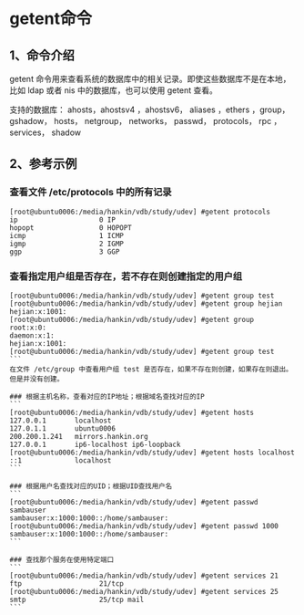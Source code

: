 # getent命令

## 1、命令介绍
getent 命令用来查看系统的数据库中的相关记录。即使这些数据库不是在本地，比如 ldap 或者 nis 中的数据库，也可以使用 getent 查看。

支持的数据库：
ahosts，ahostsv4 ，ahostsv6， aliases ，ethers ，group， gshadow， hosts， netgroup， networks， passwd， protocols， rpc ，services， shadow

## 2、参考示例
### 查看文件 /etc/protocols 中的所有记录
```
[root@ubuntu0006:/media/hankin/vdb/study/udev] #getent protocols
ip                    0 IP
hopopt                0 HOPOPT
icmp                  1 ICMP
igmp                  2 IGMP
ggp                   3 GGP
```

### 查看指定用户组是否存在，若不存在则创建指定的用户组
````
[root@ubuntu0006:/media/hankin/vdb/study/udev] #getent group test
[root@ubuntu0006:/media/hankin/vdb/study/udev] #getent group hejian
hejian:x:1001:
[root@ubuntu0006:/media/hankin/vdb/study/udev] #getent group
root:x:0:
daemon:x:1:
hejian:x:1001:
[root@ubuntu0006:/media/hankin/vdb/study/udev] #getent group test
```
在文件 /etc/group 中查看用户组 test 是否存在，如果不存在则创建，如果存在则退出。
但是并没有创建。

### 根据主机名称，查看对应的IP地址；根据域名查找对应的IP
```
[root@ubuntu0006:/media/hankin/vdb/study/udev] #getent hosts
127.0.0.1       localhost
127.0.1.1       ubuntu0006
200.200.1.241   mirrors.hankin.org
127.0.0.1       ip6-localhost ip6-loopback
[root@ubuntu0006:/media/hankin/vdb/study/udev] #getent hosts localhost
::1             localhost
```

### 根据用户名查找对应的UID；根据UID查找用户名
```
[root@ubuntu0006:/media/hankin/vdb/study/udev] #getent passwd sambauser
sambauser:x:1000:1000::/home/sambauser:
[root@ubuntu0006:/media/hankin/vdb/study/udev] #getent passwd 1000
sambauser:x:1000:1000::/home/sambauser:
```

### 查找那个服务在使用特定端口
```
[root@ubuntu0006:/media/hankin/vdb/study/udev] #getent services 21
ftp                   21/tcp
[root@ubuntu0006:/media/hankin/vdb/study/udev] #getent services 25
smtp                  25/tcp mail
```























